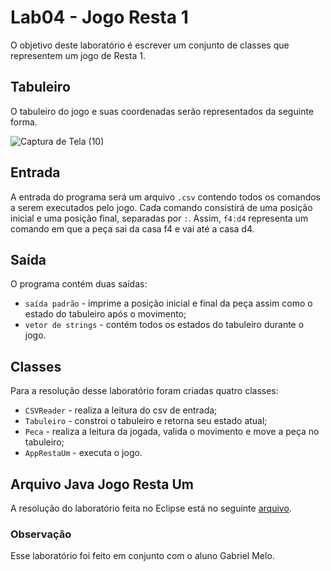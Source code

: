 # Lab04 - Jogo Resta 1

O objetivo deste laboratório é escrever um conjunto de classes que representem um jogo de Resta 1.

## Tabuleiro

O tabuleiro do jogo e suas coordenadas serão representados da seguinte forma.

![Captura de Tela (10)](https://user-images.githubusercontent.com/42322108/115715756-d9b18b00-a34e-11eb-9fcd-d02d3cef1263.png)

## Entrada

A entrada do programa será um arquivo `.csv` contendo todos os comandos a serem executados pelo jogo. Cada comando consistirá de uma posição inicial e uma posição final, separadas por `:`. Assim, `f4:d4` representa um comando em que a peça sai da casa f4 e vai até a casa d4.

## Saída 

O programa contém duas saídas:

* `saída padrão` - imprime a posição inicial e final da peça assim como o estado do tabuleiro após o movimento;
*  `vetor de strings` - contém todos os estados do tabuleiro durante o jogo.

## Classes

Para a resolução desse laboratório foram criadas quatro classes:

* `CSVReader` - realiza a leitura do csv de entrada;
* `Tabuleiro` - constroi o tabuleiro e retorna seu estado atual;
*  `Peca` - realiza a leitura da jogada, valida o movimento e move a peça no tabuleiro;
*  `AppRestaUm` - executa o jogo.


## Arquivo Java Jogo Resta Um

A resolução do laboratório feita no Eclipse está no seguinte [arquivo](https://github.com/HannahPlath/MC322/blob/main/Lab04/src/).

### Observação

Esse laboratório foi feito em conjunto com o aluno Gabriel Melo.
